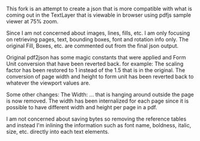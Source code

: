 This fork is an attempt to create a json that is more compatible with what is coming out in the TextLayer that is viewable in browser using pdfjs sample viewer at 75% zoom.

Since I am not concerned about images, lines, fills, etc.  I am only focusing on retrieving pages, text, bounding boxes, font and rotation info only.
The original Fill, Boxes, etc. are commented out from the final json output.

Original pdf2json has some magic constants that were applied and Form Unit conversion that have been reverted back.
for example:
	The scaling factor has been restored to 1 instead of the 1.5 that is in the original.
	The conversion of page width and height to form unit has been reverted back to whatever the viewport values are.
	
Some other changes:
	The Width: ... that is hanging around outside the page is now removed.  The width has been internalized for each page since it is possible to have different width and height per page in a pdf.

I am not concerned about saving bytes so removing the reference tables and instead I'm inlining the information such as font name, boldness, italic, size, etc. directly into each text elements.
